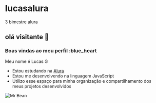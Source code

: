 # lucasalura
3 bimestre alura
## olá visitante 👋

### Boas vindas ao meu perfil :blue_heart

Meu nome é Lucas G

- Estou estudando na [Alura](https://www.alura.com.br)
- Estou me desenvolvendo na linguagem JavaScript
- Utilizo esse espaço para minha organização e compartilhamento dos meus projetos desenvolvidos


![Mr Bean](https://media.tenor.com/nAMuwsQmPecAAAAM/clash-royale.gif)
